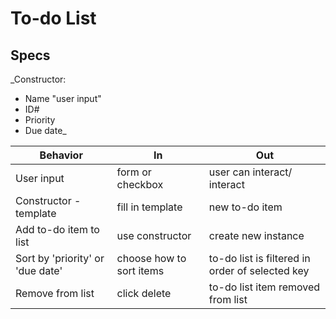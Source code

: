 # To-do List

## Specs

_Constructor:
* Name "user input"
* ID#
* Priority
* Due date_

| Behavior | In | Out |
| ---- | ---- | ---- |
| User input | form or checkbox | user can interact/ interact |
| Constructor - template | fill in template | new to-do item |
| Add to-do item to list | use constructor | create new instance |
| Sort by 'priority' or 'due date' | choose how to sort items | to-do list is filtered in order of selected key |
| Remove from list | click delete | to-do list item removed from list |

